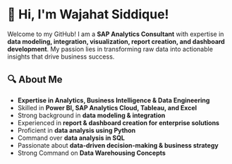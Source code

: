 # 👋 Hi, I'm Wajahat Siddique!

Welcome to my GitHub! I am a **SAP Analytics Consultant** with expertise in **data modeling, integration, visualization, report creation, and dashboard development**. My passion lies in transforming raw data into actionable insights that drive business success.

## 🔍 About Me
- **Expertise in Analytics, Business Intelligence & Data Engineering**
- Skilled in **Power BI, SAP Analytics Cloud, Tableau, and Excel**
- Strong background in **data modeling & integration**
- Experienced in **report & dashboard creation for enterprise solutions**
- Proficient in **data analysis using Python**
- Command over **data analysis in SQL**
- Passionate about **data-driven decision-making & business strategy**
- Strong Command on **Data Warehousing Concepts**

